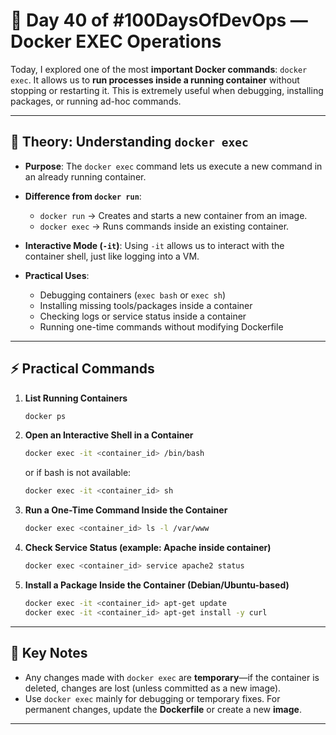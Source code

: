 
# 🚀 Day 40 of #100DaysOfDevOps — Docker EXEC Operations

Today, I explored one of the most **important Docker commands**: `docker exec`.
It allows us to **run processes inside a running container** without stopping or restarting it. This is extremely useful when debugging, installing packages, or running ad-hoc commands.

---

## 📖 Theory: Understanding `docker exec`

* **Purpose**: The `docker exec` command lets us execute a new command in an already running container.
* **Difference from `docker run`**:

  * `docker run` → Creates and starts a new container from an image.
  * `docker exec` → Runs commands inside an existing container.
* **Interactive Mode (`-it`)**:
  Using `-it` allows us to interact with the container shell, just like logging into a VM.
* **Practical Uses**:

  * Debugging containers (`exec bash` or `exec sh`)
  * Installing missing tools/packages inside a container
  * Checking logs or service status inside a container
  * Running one-time commands without modifying Dockerfile

---

## ⚡ Practical Commands

1. **List Running Containers**

   ```bash
   docker ps
   ```

2. **Open an Interactive Shell in a Container**

   ```bash
   docker exec -it <container_id> /bin/bash
   ```

   or if bash is not available:

   ```bash
   docker exec -it <container_id> sh
   ```

3. **Run a One-Time Command Inside the Container**

   ```bash
   docker exec <container_id> ls -l /var/www
   ```

4. **Check Service Status (example: Apache inside container)**

   ```bash
   docker exec <container_id> service apache2 status
   ```

5. **Install a Package Inside the Container (Debian/Ubuntu-based)**

   ```bash
   docker exec -it <container_id> apt-get update
   docker exec -it <container_id> apt-get install -y curl
   ```

---

## 🔑 Key Notes

* Any changes made with `docker exec` are **temporary**—if the container is deleted, changes are lost (unless committed as a new image).
* Use `docker exec` mainly for debugging or temporary fixes. For permanent changes, update the **Dockerfile** or create a new **image**.

---

